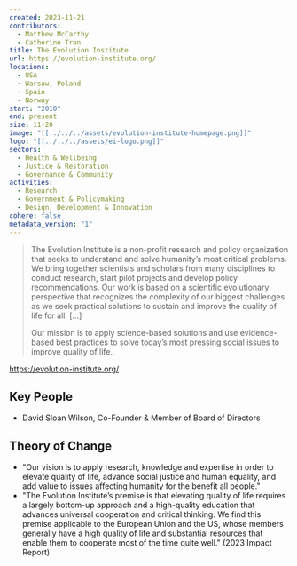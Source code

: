```yaml
---
created: 2023-11-21
contributors:
  - Matthew McCarthy
  - Catherine Tran
title: The Evolution Institute
url: https://evolution-institute.org/
locations:
  - USA
  - Warsaw, Poland
  - Spain
  - Norway
start: "2010"
end: present
size: 11-20
image: "[[../../../assets/evolution-institute-homepage.png]]"
logo: "[[../../../assets/ei-logo.png]]"
sectors:
  - Health & Wellbeing
  - Justice & Restoration
  - Governance & Community
activities:
  - Research
  - Government & Policymaking
  - Design, Development & Innovation
cohere: false
metadata_version: "1"
---
```

>The Evolution Institute is a non-profit research and policy organization that seeks to understand and solve humanity’s most critical problems. We bring together scientists and scholars from many disciplines to conduct research, start pilot projects and develop policy recommendations. Our work is based on a scientific evolutionary perspective that recognizes the complexity of our biggest challenges as we seek practical solutions to sustain and improve the quality of life for all. [...]
>
>Our mission is to apply science-based solutions and use evidence-based best practices to solve today’s most pressing social issues to improve quality of life.

https://evolution-institute.org/

## Key People

- David Sloan Wilson, Co-Founder & Member of Board of Directors

## Theory of Change

- "Our vision is to apply research, knowledge and expertise in order to elevate quality of life, advance social justice and human equality, and add value to issues affecting humanity for the benefit all people."
- "The Evolution Institute’s premise is that elevating quality of life requires a largely bottom-up approach and a high-quality education that advances universal cooperation and critical thinking. We find this premise applicable to the European Union and the US, whose members generally have a high quality of life and substantial resources that enable them to cooperate most of the time quite well." (2023 Impact Report)




